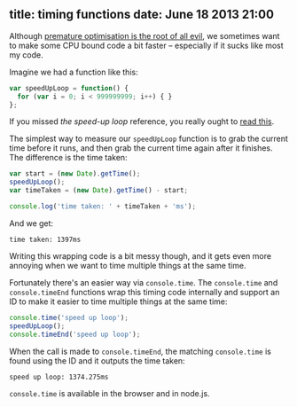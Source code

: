 title: timing functions
date: June 18 2013 21:00
---

Although [premature optimisation is the root of all evil](http://en.wikiquote.org/wiki/Donald_Knuth), we sometimes want to make some CPU bound code a bit faster – especially if it sucks like most my code.

Imagine we had a function like this:

```javascript
var speedUpLoop = function() {
  for (var i = 0; i < 999999999; i++) { }
};
```

If you missed *the speed-up loop* reference, you really ought to [read this](http://thedailywtf.com/Articles/The-Speedup-Loop.aspx).

The simplest way to measure our `speedUpLoop` function is to grab the current time before it runs, and then grab the current time again after it finishes. The difference is the time taken:

```javascript
var start = (new Date).getTime();
speedUpLoop();
var timeTaken = (new Date).getTime() - start;

console.log('time taken: ' + timeTaken + 'ms');
```

And we get:

```no-highlight
time taken: 1397ms
```

Writing this wrapping code is a bit messy though, and it gets even more annoying when we want to time multiple things at the same time.

Fortunately there's an easier way via `console.time`. The `console.time` and `console.timeEnd` functions wrap this timing code internally and support an ID to make it easier to time multiple things at the same time:

```javascript
console.time('speed up loop');
speedUpLoop();
console.timeEnd('speed up loop');
```

When the call is made to `console.timeEnd`, the matching `console.time` is found using the ID and it outputs the time taken:

```no-highlight
speed up loop: 1374.275ms
```

`console.time` is available in the browser and in node.js.
